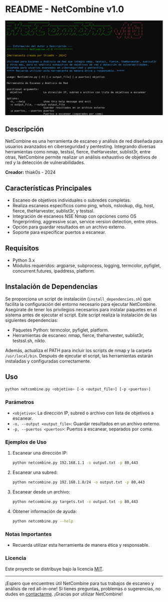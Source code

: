 # README - NetCombine v1.0

![NetCombine Logo](netcombine_logo.png)

## Descripción
NetCombine es una herramienta de escaneo y análisis de red diseñada para usuarios avanzados en ciberseguridad y pentesting. Integrando diversas herramientas como nmap, testssl, fierce, theHarvester, sublist3r, entre otras, NetCombine permite realizar un análisis exhaustivo de objetivos de red y la detección de vulnerabilidades.

**Creador:** thiak0s - 2024

## Características Principales
- Escaneo de objetivos individuales o subredes completas.
- Realiza escaneos específicos como ping, whois, nslookup, dig, host, fierce, theHarvester, sublist3r, y testssl.
- Integración de escaneos NSE Nmap con opciones como OS fingerprinting, aggressive scan, service version detection, entre otros.
- Opción para guardar resultados en un archivo externo.
- Soporte para especificar puertos a escanear.

## Requisitos
- Python 3.x
- Módulos requeridos: argparse, subprocess, logging, termcolor, pyfiglet, concurrent.futures, ipaddress, platform.

## Instalación de Dependencias
Se proporciona un script de instalación (`install_dependencies.sh`) que facilita la configuración del entorno necesario para ejecutar NetCombine. Asegúrate de tener los privilegios necesarios para instalar paquetes en el sistema antes de ejecutar el script.
Este script realiza la instalación de las siguientes dependencias:
- Paquetes Python: termcolor, pyfiglet, platform.
- Herramientas de escaneo: nmap, fierce, theharvester, sublist3r, testssl.sh, nikto.

Además, actualiza el PATH para incluir los scripts de nmap y la carpeta `/usr/local/bin`. Después de ejecutar el script, las herramientas estarán instaladas y configuradas correctamente.

## Uso
```bash
python netcombine.py <objetivo> [-o <output_file>] [-p <puertos>]
```

### Parámetros
- `<objetivo>`: La dirección IP, subred o archivo con lista de objetivos a escanear.
- `-o, --output <output_file>`: Guardar resultados en un archivo externo.
- `-p, --puertos <puertos>`: Puertos a escanear, separados por coma.

### Ejemplos de Uso
1. Escanear una dirección IP:
   ```bash
   python netcombine.py 192.168.1.1 -o output.txt -p 80,443
   ```

2. Escanear una subred:
   ```bash
   python netcombine.py 192.168.1.0/24 -o output.txt -p 80,443
   ```

3. Escanear desde un archivo:
   ```bash
   python netcombine.py targets.txt -o output.txt -p 80,443
   ```

4. Obtener información de ayuda:
   ```bash
   python netcombine.py --help
   ```

### Notas Importantes

- Recuerda utilizar esta herramienta de manera ética y responsable.

### Licencia

Este proyecto se distribuye bajo la licencia [MIT](LICENSE).

---

¡Espero que encuentres útil NetCombine para tus trabajos de escaneo y análisis de red all-in-one! Si tienes preguntas, problemas o sugerencias, no dudes en [contactarme](https://github.com/thiak0s). ¡Gracias por utilizar NetCombine!
